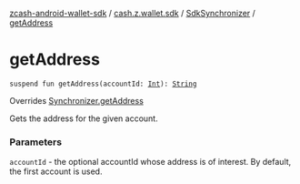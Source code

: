 [zcash-android-wallet-sdk](../../index.md) / [cash.z.wallet.sdk](../index.md) / [SdkSynchronizer](index.md) / [getAddress](./get-address.md)

# getAddress

`suspend fun getAddress(accountId: `[`Int`](https://kotlinlang.org/api/latest/jvm/stdlib/kotlin/-int/index.html)`): `[`String`](https://kotlinlang.org/api/latest/jvm/stdlib/kotlin/-string/index.html)

Overrides [Synchronizer.getAddress](../-synchronizer/get-address.md)

Gets the address for the given account.

### Parameters

`accountId` - the optional accountId whose address is of interest. By default, the first
account is used.

